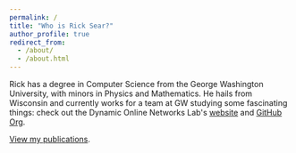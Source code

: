 ```yaml
---
permalink: /
title: "Who is Rick Sear?"
author_profile: true
redirect_from: 
  - /about/
  - /about.html
---
```


Rick has a degree in Computer Science from the George Washington University, with minors in Physics and Mathematics. He hails from Wisconsin and currently works for a team at GW studying some fascinating things: check out the Dynamic Online Networks Lab's <a href="https://donlab.columbian.gwu.edu/" target="_blank">website</a> and <a href="https://github.com/gwdonlab" target="_blank">GitHub Org</a>.

[View my publications](/publications).

<!-- During his time as an undergrad, Rick was the Layout Manager for the <a href="http://www.gwur.org/" target="_blank">GW Undergraduate Review</a>. He was the artistic mind and architect for the first four volumes, viewable on GW ScholarSpace <a href="https://scholarspace.library.gwu.edu/catalog?utf8=%E2%9C%93&f%5Bresource_type_sim%5D%5B%5D=Journal&locale=en&q=gw+undergraduate+review&search_field=all_fields&range%5Bdate_created_isim%5D%5Bbegin%5D=2018&range%5Bdate_created_isim%5D%5Bend%5D=2020&range%5Bdate_created_isim%5D%5Bbegin%5D=2018&range%5Bdate_created_isim%5D%5Bend%5D=2021&commit=Limit" target="_blank">here</a>. -->